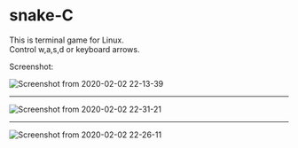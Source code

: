 # snake-C

This is terminal game for Linux.                                                                                            
Control w,a,s,d or keyboard arrows.

Screenshot:

![Screenshot from 2020-02-02 22-13-39](https://user-images.githubusercontent.com/52525583/73615866-6d911d00-460c-11ea-86b4-7e67bcfcdb24.png)

----------------------------------------------------------------------------------------------------------------------------------------

![Screenshot from 2020-02-02 22-31-21](https://user-images.githubusercontent.com/52525583/73615867-6f5ae080-460c-11ea-8b35-24fe735f01e0.png)

----------------------------------------------------------------------------------------------------------------------------------------

![Screenshot from 2020-02-02 22-26-11](https://user-images.githubusercontent.com/52525583/73615868-7124a400-460c-11ea-8a13-cce09741caac.png)

